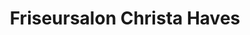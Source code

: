 ---
title: "Friseursalon Christa Haves"
url: /sendenhorst/friseursalon-christa-haves/
shop: Friseur
---